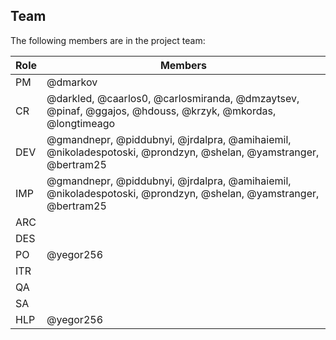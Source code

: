 ## Team

The following members are in the project team:

Role | Members
---|---
PM | @dmarkov
CR | @darkled, @caarlos0, @carlosmiranda, @dmzaytsev, @pinaf, @ggajos, @hdouss, @krzyk, @mkordas, @longtimeago
DEV | @gmandnepr, @piddubnyi, @jrdalpra, @amihaiemil, @nikoladespotoski, @prondzyn, @shelan, @yamstranger, @bertram25
IMP | @gmandnepr, @piddubnyi, @jrdalpra, @amihaiemil, @nikoladespotoski, @prondzyn, @shelan, @yamstranger, @bertram25
ARC | 
DES | 
PO | @yegor256
ITR | 
QA | 
SA | 
HLP | @yegor256
